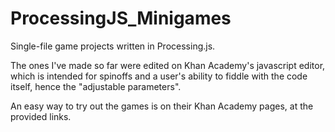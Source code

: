 # ProcessingJS_Minigames

Single-file game projects written in Processing.js.

The ones I've made so far were edited on Khan Academy's javascript editor, which is intended for spinoffs and a user's ability to fiddle with the code itself, hence the "adjustable parameters".

An easy way to try out the games is on their Khan Academy pages, at the provided links.